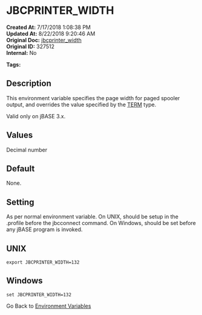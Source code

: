 # JBCPRINTER_WIDTH

**Created At:** 7/17/2018 1:08:38 PM  
**Updated At:** 8/22/2018 9:20:46 AM  
**Original Doc:** [jbcprinter_width](https://docs.jbase.com/41717-environment-variables/jbcprinter_width)  
**Original ID:** 327512  
**Internal:** No  

**Tags:**
<badge text='spooler' vertical='middle' />
<badge text='printer' vertical='middle' />
<badge text='environment variables' vertical='middle' />

## Description

This environment variable specifies the page width for paged spooler output, and overrides the value specified by the [TERM](term) type.

Valid only on jBASE 3.x.

## Values

Decimal number

## Default

None.

## Setting

As per normal environment variable. On UNIX, should be setup in the .profile before the jbcconnect command. On Windows, should be set before any jBASE program is invoked.

## UNIX

```
export JBCPRINTER_WIDTH=132
```

## Windows

```
set JBCPRINTER_WIDTH=132
```

Go Back to [Environment Variables](./../README.md)
